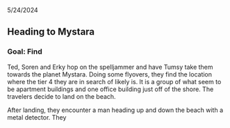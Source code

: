 5/24/2024

## Heading to Mystara
### Goal: Find 
Ted, Soren and Erky hop on the spelljammer and have Tumsy take them towards the planet Mystara. Doing some flyovers, they find the location where the tier 4 they are in search of likely is. It is a group of what seem to be apartment buildings and one office building just off of the shore. The travelers decide to land on the beach.

After landing, they encounter a man heading up and down the beach with a metal detector. They 